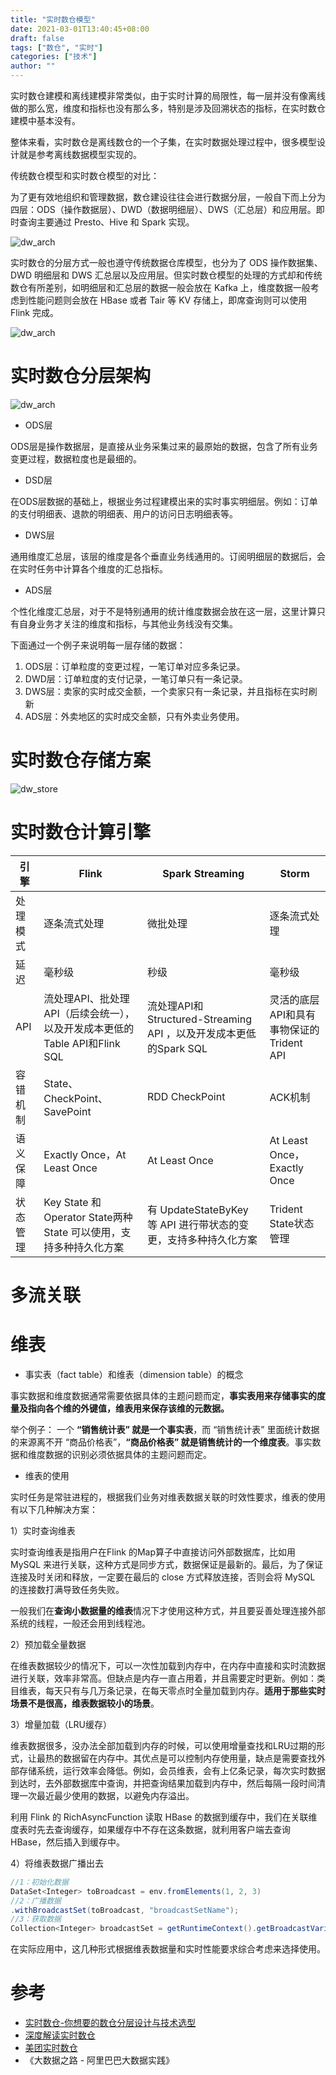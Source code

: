 ```yaml
---
title: "实时数仓模型"
date: 2021-03-01T13:40:45+08:00
draft: false
tags: ["数仓", "实时"]
categories: ["技术"]
author: ""
---
```


实时数仓建模和离线建模非常类似，由于实时计算的局限性，每一层并没有像离线做的那么宽，维度和指标也没有那么多，特别是涉及回溯状态的指标，在实时数仓建模中基本没有。

整体来看，实时数仓是离线数仓的一个子集，在实时数据处理过程中，很多模型设计就是参考离线数据模型实现的。

传统数仓模型和实时数仓模型的对比：

为了更有效地组织和管理数据，数仓建设往往会进行数据分层，一般自下而上分为四层：ODS（操作数据层）、DWD（数据明细层）、DWS（汇总层）和应用层。即时查询主要通过 Presto、Hive 和 Spark 实现。

![dw_arch](../../static/img/20210305/dw_batch.png)

实时数仓的分层方式一般也遵守传统数据仓库模型，也分为了 ODS 操作数据集、DWD 明细层和 DWS 汇总层以及应用层。但实时数仓模型的处理的方式却和传统数仓有所差别，如明细层和汇总层的数据一般会放在 Kafka 上，维度数据一般考虑到性能问题则会放在 HBase 或者 Tair 等 KV 存储上，即席查询则可以使用 Flink 完成。

![dw_arch](../../static/img/20210305/dw_stream.png)

# 实时数仓分层架构

![dw_arch](../../static/img/20210305/dw_arch.png)

* ODS层

ODS层是操作数据层，是直接从业务采集过来的最原始的数据，包含了所有业务变更过程，数据粒度也是最细的。

* DSD层

在ODS层数据的基础上，根据业务过程建模出来的实时事实明细层。例如：订单的支付明细表、退款的明细表、用户的访问日志明细表等。

* DWS层

通用维度汇总层，该层的维度是各个垂直业务线通用的。订阅明细层的数据后，会在实时任务中计算各个维度的汇总指标。

* ADS层

个性化维度汇总层，对于不是特别通用的统计维度数据会放在这一层，这里计算只有自身业务才关注的维度和指标，与其他业务线没有交集。

下面通过一个例子来说明每一层存储的数据：

1. ODS层：订单粒度的变更过程，一笔订单对应多条记录。
2. DWD层：订单粒度的支付记录，一笔订单只有一条记录。
3. DWS层：卖家的实时成交金额，一个卖家只有一条记录，并且指标在实时刷新
4. ADS层：外卖地区的实时成交金额，只有外卖业务使用。

# 实时数仓存储方案
![dw_store](../../static/img/20210305/dw_store.png)

# 实时数仓计算引擎
| 引擎   | Flink                                             | Spark Streaming                                     | Storm                       |
|------|---------------------------------------------------|-----------------------------------------------------|-----------------------------|
| 处理模式 | 逐条流式处理                                            | 微批处理                                                | 逐条流式处理                      |
| 延迟   | 毫秒级                                               | 秒级                                                  | 毫秒级                         |
| API  | 流处理API、批处理API（后续会统一），以及开发成本更低的Table API和Flink SQL | 流处理API和Structured-Streaming API ，以及开发成本更低的Spark SQL | 灵活的底层API和具有事物保证的Trident API |
| 容错机制 | State、CheckPoint、SavePoint                        | RDD CheckPoint                                      | ACK机制                       |
| 语义保障 | Exactly Once，At Least Once                        | At Least Once                                       | At Least Once，Exactly Once  |
| 状态管理 | Key State 和 Operator State两种 State 可以使用，支持多种持久化方案 | 有 UpdateStateByKey 等 API 进行带状态的变更，支持多种持久化方案         | Trident State状态管理           |

# 多流关联

<!--more-->

# 维表

* 事实表（fact table）和维表（dimension table）的概念

事实数据和维度数据通常需要依据具体的主题问题而定，**事实表用来存储事实的度量及指向各个维的外键值，维表用来保存该维的元数据。**

举个例子：
一个 **“销售统计表” 就是一个事实表**，而 “销售统计表” 里面统计数据的来源离不开 “商品价格表”，**“商品价格表” 就是销售统计的一个维度表**。事实数据和维度数据的识别必须依据具体的主题问题而定。

* 维表的使用

实时任务是常驻进程的，根据我们业务对维表数据关联的时效性要求，维表的使用有以下几种解决方案：

1）实时查询维表

实时查询维表是指用户在Flink 的Map算子中直接访问外部数据库，比如用 MySQL 来进行关联，这种方式是同步方式，数据保证是最新的。最后，为了保证连接及时关闭和释放，一定要在最后的 close 方式释放连接，否则会将 MySQL 的连接数打满导致任务失败。

一般我们在**查询小数据量的维表**情况下才使用这种方式，并且要妥善处理连接外部系统的线程，一般还会用到线程池。

2）预加载全量数据

在维表数据较少的情况下，可以一次性加载到内存中，在内存中直接和实时流数据进行关联，效率非常高。但缺点是内存一直占用着，并且需要定时更新。例如：类目维表，每天只有与几万条记录，在每天零点时全量加载到内存。**适用于那些实时场景不是很高，维表数据较小的场景**。

3）增量加载（LRU缓存）

维表数据很多，没办法全部加载到内存的时候，可以使用增量查找和LRU过期的形式，让最热的数据留在内存中。其优点是可以控制内存使用量，缺点是需要查找外部存储系统，运行效率会降低。例如，会员维表，会有上亿条记录，每次实时数据到达时，去外部数据库中查询，并把查询结果加载到内存中，然后每隔一段时间清理一次最近最少使用的数据，以避免内存溢出。

利用 Flink 的 RichAsyncFunction 读取 HBase 的数据到缓存中，我们在关联维度表时先去查询缓存，如果缓存中不存在这条数据，就利用客户端去查询 HBase，然后插入到缓存中。

4）将维表数据广播出去

```scala
//1：初始化数据
DataSet<Integer> toBroadcast = env.fromElements(1, 2, 3)
//2：广播数据
.withBroadcastSet(toBroadcast, "broadcastSetName");
//3：获取数据
Collection<Integer> broadcastSet = getRuntimeContext().getBroadcastVariable("broadcastSetName");
```

在实际应用中，这几种形式根据维表数据量和实时性能要求综合考虑来选择使用。

# 参考
* [实时数仓-你想要的数仓分层设计与技术选型](https://cloud.tencent.com/developer/article/1618182
)
* [深度解读实时数仓](https://www.infoq.cn/article/j0iqbx2qkq2ruxzr8jpa)
* [美团实时数仓](https://tech.meituan.com/2018/10/18/meishi-data-flink.html)
* 《大数据之路 - 阿里巴巴大数据实践》
